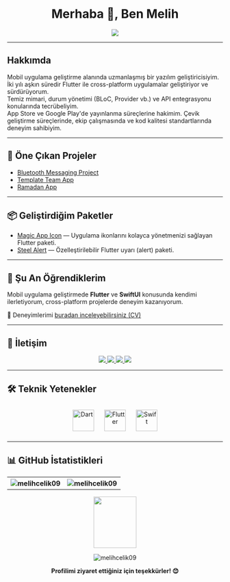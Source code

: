 <h1 align="center">
  Merhaba 👋, Ben Melih
</h1>

<p align="center">  
  <img src="https://user-images.githubusercontent.com/68864968/190638579-d3827751-6986-4494-a322-addcfca914f2.gif">
</p>

---

## Hakkımda

Mobil uygulama geliştirme alanında uzmanlaşmış bir yazılım geliştiricisiyim.  
İki yılı aşkın süredir Flutter ile cross-platform uygulamalar geliştiriyor ve sürdürüyorum.  
Temiz mimari, durum yönetimi (BLoC, Provider vb.) ve API entegrasyonu konularında tecrübeliyim.  
App Store ve Google Play'de yayınlanma süreçlerine hakimim.
Çevik geliştirme süreçlerinde, ekip çalışmasında ve kod kalitesi standartlarında deneyim sahibiyim.

---

## 🚀 Öne Çıkan Projeler

- [Bluetooth Messaging Project](https://github.com/melihcelik09/bluetooth_messaging_project)
- [Template Team App](https://github.com/melihcelik09/template_team_app)
- [Ramadan App](https://github.com/melihcelik09/ramadan_app) 

---

## 📦 Geliştirdiğim Paketler

- [Magic App Icon](https://github.com/melihcelik09/magic_app_icon) — Uygulama ikonlarını kolayca yönetmenizi sağlayan Flutter paketi.
- [Steel Alert](https://github.com/melihcelik09/steel_alert) — Özelleştirilebilir Flutter uyarı (alert) paketi.

---

## 🌱 Şu An Öğrendiklerim

Mobil uygulama geliştirmede **Flutter** ve **SwiftUI** konusunda kendimi ilerletiyorum, cross-platform projelerde deneyim kazanıyorum.

📄 Deneyimlerimi [buradan inceleyebilirsiniz (CV)](https://flowcv.com/resume/epaiigp144)

---

## 💼 İletişim

<p align="center">
  <a href="https://linkedin.com/in/melihcelik09">
    <img src="https://img.shields.io/badge/LinkedIn-0077B5?style=for-the-badge&logo=linkedin&logoColor=white"/>
  </a>
  <a href="mailto:melihcelikcodes@gmail.com">
    <img src="https://img.shields.io/badge/mail-c14438?style=for-the-badge&logo=Gmail&logoColor=white"/>
  </a>
  <a href="https://www.instagram.com/melihcelik48/">
    <img src="https://img.shields.io/badge/Instagram-E4405F?style=for-the-badge&logo=instagram&logoColor=white"/>
  </a>
  <a href="https://twitter.com/melihclk48">
    <img src="https://img.shields.io/badge/Twitter-1DA1F2?style=for-the-badge&logo=twitter&logoColor=white"/>
  </a>
</p>

---

## 🛠️ Teknik Yetenekler

<div align="center">  
  <a href="https://dart.dev/" target="_blank"><img style="margin: 10px" src="https://profilinator.rishav.dev/skills-assets/dartlang-icon.svg" alt="Dart" height="50" /></a>  
  <a href="https://flutter.dev/" target="_blank"><img style="margin: 10px" src="https://profilinator.rishav.dev/skills-assets/flutterio-icon.svg" alt="Flutter" height="50" /></a>
  <a href="https://developer.apple.com/swift/" target="_blank"><img style="margin: 10px" src="https://profilinator.rishav.dev/skills-assets/swift-original-wordmark.svg" alt="Swift" height="50" /></a>
</div>

---

## 📊 GitHub İstatistikleri

<table align="center">
  <tr>
    <th>
      <img src="https://github-readme-stats.vercel.app/api?username=melihcelik09&show_icons=true&locale=tr&hide=contribs,issues&theme=github_dark&hide_border=true" alt="melihcelik09" />
    </th>
    <th>
      <img src="https://github-readme-stats.vercel.app/api/top-langs?username=melihcelik09&show_icons=true&locale=tr&layout=compact&theme=github_dark&hide_border=true" alt="melihcelik09" />
    </th>
  </tr>
</table>

<p align="center"> 
   <img src="https://user-images.githubusercontent.com/68864968/150693984-728ffac4-4f23-4fb2-9a7a-e7c5752eebbe.png" width="100" height="120"/>
</p>

<p align="center">
  <img src="https://komarev.com/ghpvc/?username=melihcelik09&label=Profile%20views&color=0e75b6&style=flat" alt="melihcelik09" />
</p>
<p align="center">
  <b>Profilimi ziyaret ettiğiniz için teşekkürler! 😊</b>
</p>
